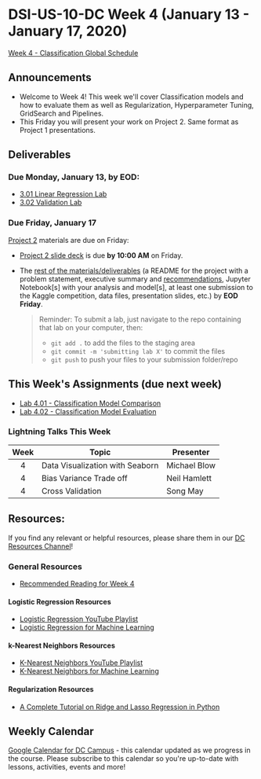 # DSI-US-10-DC Week 4 (January 13 - January 17, 2020)

[Week 4 - Classification Global Schedule](https://git.generalassemb.ly/DSI-US-10/course-info#week-4---classification-january-13---january-17)

## Announcements

-   Welcome to Week 4! This week we'll cover Classification models and how to evaluate them as well as Regularization, Hyperparameter Tuning, GridSearch and Pipelines.
-   This Friday you will present your work on Project 2. Same format as Project 1 presentations.

## Deliverables

### **Due Monday, January 13, by EOD:**

-   [3.01 Linear Regression Lab](https://git.generalassemb.ly/DSI-US-10/3.01-lab-linear-regression)
-   [3.02 Validation Lab](https://git.generalassemb.ly/DSI-US-10/3.02-lab-regression-and-model-validation)

### **Due Friday, January 17**

[Project 2](https://git.generalassemb.ly/DSI-US-10/project_2) materials are due on Friday:

-   [Project 2 slide deck](https://git.generalassemb.ly/DSI-US-10/project_2#presentation-structure) is due **by 10:00 AM** on Friday.
-   The [rest of the materials/deliverables](https://git.generalassemb.ly/DSI-US-10/project_2#submission) (a README for the project with a problem statement, executive summary and [recommendations](https://git.generalassemb.ly/DSI-US-10/project_2/blob/master/suggestions.md#business-recommendations), Jupyter Notebook[s] with your analysis and model[s], at least one submission to the Kaggle competition, data files, presentation slides, etc.) by **EOD Friday**.

    > Reminder: To submit a lab, just navigate to the repo containing that lab on your computer, then:
    >
    > -   `git add .` to add the files to the staging area
    > -   `git commit -m 'submitting lab X'` to commit the files
    > -   `git push` to push your files to your submission folder/repo

## This Week's Assignments (due next week)

-   [Lab 4.01 - Classification Model Comparison](https://git.generalassemb.ly/DSI-US-10/4.01-lab-classification-model-comparison)
-   [Lab 4.02 - Classification Model Evaluation](https://git.generalassemb.ly/DSI-US-10/4.02-lab-classification-model-evaluation)

### Lightning Talks This Week

| Week | Topic                           | Presenter    |
| :--: | ------------------------------- | ------------ |
|   4  | Data Visualization with Seaborn | Michael Blow |
|   4  | Bias Variance Trade off         | Neil Hamlett |
|   4  | Cross Validation                | Song May     |

## Resources:

If you find any relevant or helpful resources, please share them in our [DC Resources Channel](https://app.slack.com/client/T0351JZQ0/CQME38U82)!

### General Resources

-   [Recommended Reading for Week 4](https://git.generalassemb.ly/DSI-US-10/dsi-weekly/blob/master/04-classification/prep-and-reading.md#optional-prework)

#### Logistic Regression Resources

-   [Logistic Regression YouTube Playlist](https://www.youtube.com/playlist?list=PLeL7qmseLZyYbxQp-d4alOuCwVphsRg8B)
-   [Logistic Regression for Machine Learning](https://machinelearningmastery.com/logistic-regression-for-machine-learning/)

#### k-Nearest Neighbors Resources

-   [K-Nearest Neighbors YouTube Playlist](https://www.youtube.com/playlist?list=PLeL7qmseLZyZva8cN9WmTAiFpwDz-fAIC)
-   [K-Nearest Neighbors for Machine Learning](https://machinelearningmastery.com/k-nearest-neighbors-for-machine-learning/)

#### Regularization Resources

-   [A Complete Tutorial on Ridge and Lasso Regression in Python](https://www.analyticsvidhya.com/blog/2016/01/complete-tutorial-ridge-lasso-regression-python/)

## Weekly Calendar

[Google Calendar for DC Campus](https://calendar.google.com/calendar?cid=Z2VuZXJhbGFzc2VtYi5seV9jbGFzc3Jvb21jNjIzY2NhNkBncm91cC5jYWxlbmRhci5nb29nbGUuY29t) - this calendar updated as we progress in the course. Please subscribe to this calendar so you're up-to-date with lessons, activities, events and more!
